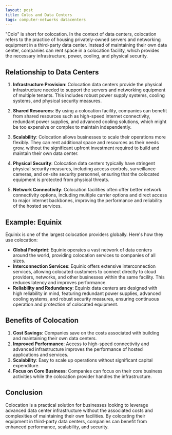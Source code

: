 ```yaml
---
layout: post
title: Colos and Data Centers
tags: computer-networks datacenters
---
```


"Colo" is short for colocation. In the context of data centers, colocation refers to the practice of housing privately-owned servers and networking equipment in a third-party data center. Instead of maintaining their own data center, companies can rent space in a colocation facility, which provides the necessary infrastructure, power, cooling, and physical security.

## Relationship to Data Centers

1. **Infrastructure Provision**: Colocation data centers provide the physical infrastructure needed to support the servers and networking equipment of multiple tenants. This includes robust power supply systems, cooling systems, and physical security measures.

2. **Shared Resources**: By using a colocation facility, companies can benefit from shared resources such as high-speed internet connectivity, redundant power supplies, and advanced cooling solutions, which might be too expensive or complex to maintain independently.

3. **Scalability**: Colocation allows businesses to scale their operations more flexibly. They can rent additional space and resources as their needs grow, without the significant upfront investment required to build and maintain their own data center.

4. **Physical Security**: Colocation data centers typically have stringent physical security measures, including access controls, surveillance cameras, and on-site security personnel, ensuring that the colocated equipment is protected from physical threats.

5. **Network Connectivity**: Colocation facilities often offer better network connectivity options, including multiple carrier options and direct access to major internet backbones, improving the performance and reliability of the hosted services.

## Example: Equinix

Equinix is one of the largest colocation providers globally. Here's how they use colocation:

- **Global Footprint**: Equinix operates a vast network of data centers around the world, providing colocation services to companies of all sizes.
- **Interconnection Services**: Equinix offers extensive interconnection services, allowing colocated customers to connect directly to cloud providers, networks, and other businesses within the same facility. This reduces latency and improves performance.
- **Reliability and Redundancy**: Equinix data centers are designed with high reliability in mind, featuring redundant power supplies, advanced cooling systems, and robust security measures, ensuring continuous operation and protection of colocated equipment.

## Benefits of Colocation

1. **Cost Savings**: Companies save on the costs associated with building and maintaining their own data centers.
2. **Improved Performance**: Access to high-speed connectivity and advanced infrastructure improves the performance of hosted applications and services.
3. **Scalability**: Easy to scale up operations without significant capital expenditure.
4. **Focus on Core Business**: Companies can focus on their core business activities while the colocation provider handles the infrastructure.

## Conclusion

Colocation is a practical solution for businesses looking to leverage advanced data center infrastructure without the associated costs and complexities of maintaining their own facilities. By colocating their equipment in third-party data centers, companies can benefit from enhanced performance, scalability, and security.

